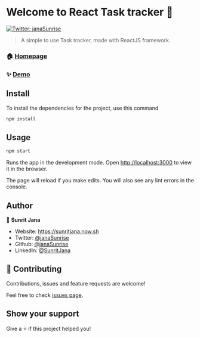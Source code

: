 # Welcome to React Task tracker 👋
[![Twitter: janaSunrise](https://img.shields.io/twitter/follow/janaSunrise.svg?style=social)](https://twitter.com/janaSunrise)

> A simple to use Task tracker, made with ReactJS framework.

### 🏠 [Homepage](https://github.com/janaSunrise/react-task-tracker)

### ✨ [Demo](https://task-tracker-sj.netlify.app/)

## Install

To install the dependencies for the project, use this command

```sh
npm install
```

## Usage

```sh
npm start
```
Runs the app in the development mode.
Open [http://localhost:3000](http://localhost:3000) to view it in the browser.

The page will reload if you make edits.
You will also see any lint errors in the console.

## Author

👤 **Sunrit Jana**

* Website: https://sunritjana.now.sh
* Twitter: [@janaSunrise](https://twitter.com/janaSunrise)
* Github: [@janaSunrise](https://github.com/janaSunrise)
* LinkedIn: [@SunritJana](https://linkedin.com/in/SunritJana)

## 🤝 Contributing

Contributions, issues and feature requests are welcome!

Feel free to check [issues page](https://github.com/janaSunrise/react-task-tracker/issues). 

## Show your support

Give a ⭐️ if this project helped you!
